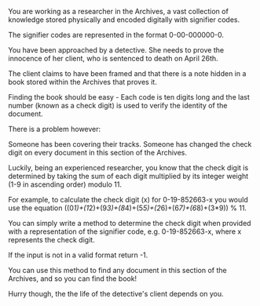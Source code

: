 

You are working as a researcher in the Archives, a vast collection of knowledge stored physically and encoded digitally with signifier codes.

The signifier codes are represented in the format 0-00-000000-0.

You have been approached by a detective. She needs to prove the innocence of her client, who is sentenced to death on April 26th.

The client claims to have been framed and that there is a note hidden in a book stored within the Archives that proves it.

Finding the book should be easy - Each code is ten digits long and the last number (known as a check digit) is used to verify the identity of the document.

There is a problem however:

Someone has been covering their tracks. Someone has changed the check digit on every document in this section of the Archives.

Luckily, being an experienced researcher, you know that the check digit is determined by taking the sum of each digit multiplied by its integer weight (1-9 in ascending order) modulo 11.

For example, to calculate the check digit (x) for 0-19-852663-x you would use the equation ((0*1)+(1*2)+(9*3)+(8*4)+(5*5)+(2*6)+(6*7)+(6*8)+(3*9)) % 11.

You can simply write a method to determine the check digit when provided with a representation of the signifier code, e.g. 0-19-852663-x, where x represents the check digit.

If the input is not in a valid format return -1.

You can use this method to find any document in this section of the Archives, and so you can find the book!

Hurry though, the the life of the detective's client depends on you.
